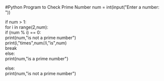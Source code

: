 #Python Program to Check Prime Number
num = int(input("Enter a number: "))  
  
if num > 1:  
   for i in range(2,num):  
       if (num % i) == 0:  
           print(num,"is not a prime number")  
           print(i,"times",num//i,"is",num)  
           break  
   else:  
       print(num,"is a prime number")  
         
else:  
   print(num,"is not a prime number")  
